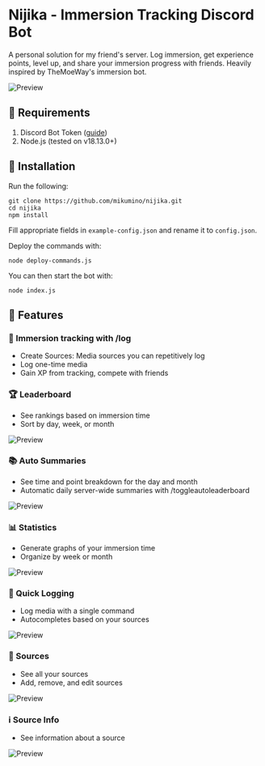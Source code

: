 # Nijika - Immersion Tracking Discord Bot

A personal solution for my friend's server. Log immersion, get experience points, level up, and share your immersion progress with friends. Heavily inspired by TheMoeWay's immersion bot.

![Preview](https://cdn.discordapp.com/attachments/860052392715616266/1135459697760153630/Screenshot_210.png)

## 📃 Requirements

1. Discord Bot Token ([guide](https://discordjs.guide/preparations/setting-up-a-bot-application.html#creating-your-bot))
2. Node.js (tested on v18.13.0+)

## 💾 Installation

Run the following:

```
git clone https://github.com/mikumino/nijika.git
cd nijika
npm install
```

Fill appropriate fields in `example-config.json` and rename it to `config.json`. 

Deploy the commands with:

```
node deploy-commands.js
```

You can then start the bot with:

```
node index.js
```

## 🎊 Features

### 📖 Immersion tracking with /log
- Create Sources: Media sources you can repetitively log
- Log one-time media
- Gain XP from tracking, compete with friends

### 🏆 Leaderboard
- See rankings based on immersion time
- Sort by day, week, or month

![Preview](https://cdn.discordapp.com/attachments/860052392715616266/1141566261877297182/Screenshot_211.png)

### 📚 Auto Summaries
- See time and point breakdown for the day and month
- Automatic daily server-wide summaries with /toggleautoleaderboard

![Preview](https://cdn.discordapp.com/attachments/860052392715616266/1135459698221518858/Screenshot_209.png)

### 📊 Statistics
- Generate graphs of your immersion time
- Organize by week or month

![Preview](https://cdn.discordapp.com/attachments/520407476441448478/1142681259437457508/chart.png)

### 🏃 Quick Logging
- Log media with a single command
- Autocompletes based on your sources

![Preview](https://cdn.discordapp.com/attachments/1125497331681341571/1141566889840095312/Screenshot_214.png)

### 📝 Sources
- See all your sources
- Add, remove, and edit sources

![Preview](https://cdn.discordapp.com/attachments/860052392715616266/1141566262154104942/Screenshot_212.png)

### ℹ️ Source Info
- See information about a source

![Preview](https://cdn.discordapp.com/attachments/860052392715616266/1141566262594515084/Screenshot_213.png)


